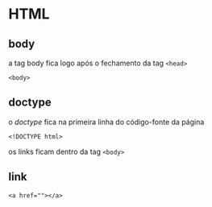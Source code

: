 # HTML

## body

a tag body fica logo após o fechamento da tag `<head>`

```
<body>
```

## doctype

o *doctype* fica na primeira linha do código-fonte da página

```
<!DOCTYPE html>
```

os links ficam dentro da tag `<body>`

## link

```
<a href=""></a>
```
